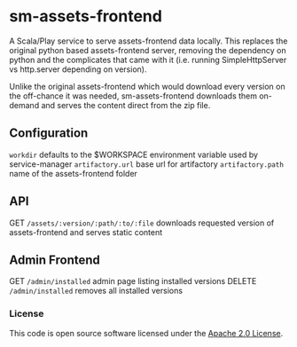 
# sm-assets-frontend

A Scala/Play service to serve assets-frontend data locally.
This replaces the original python based assets-frontend server, removing the dependency on python and the complicates that came with it (i.e. running SimpleHttpServer vs http.server depending on version).

Unlike the original assets-frontend which would download every version on the off-chance it was needed, sm-assets-frontend downloads them on-demand and serves the content direct from the zip file.


## Configuration

`workdir` defaults to the $WORKSPACE environment variable used by service-manager
`artifactory.url` base url for artifactory
`artifactory.path` name of the assets-frontend folder

## API
GET `/assets/:version/:path/:to/:file` downloads requested version of assets-frontend and serves static content

## Admin Frontend
GET `/admin/installed` admin page listing installed versions
DELETE `/admin/installed` removes all installed versions


### License

This code is open source software licensed under the [Apache 2.0 License]("http://www.apache.org/licenses/LICENSE-2.0.html").
